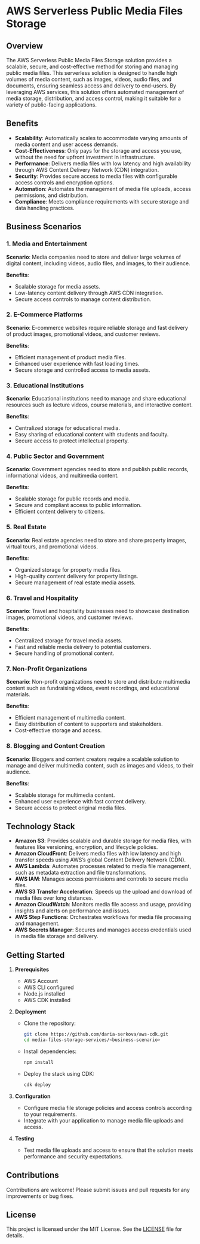 # AWS Serverless Public Media Files Storage

## Overview

The AWS Serverless Public Media Files Storage solution provides a scalable, secure, and cost-effective method for storing and managing public media files. This serverless solution is designed to handle high volumes of media content, such as images, videos, audio files, and documents, ensuring seamless access and delivery to end-users. By leveraging AWS services, this solution offers automated management of media storage, distribution, and access control, making it suitable for a variety of public-facing applications.

## Benefits

- **Scalability**: Automatically scales to accommodate varying amounts of media content and user access demands.
- **Cost-Effectiveness**: Only pays for the storage and access you use, without the need for upfront investment in infrastructure.
- **Performance**: Delivers media files with low latency and high availability through AWS Content Delivery Network (CDN) integration.
- **Security**: Provides secure access to media files with configurable access controls and encryption options.
- **Automation**: Automates the management of media file uploads, access permissions, and distribution.
- **Compliance**: Meets compliance requirements with secure storage and data handling practices.

## Business Scenarios

### 1. **Media and Entertainment**
**Scenario**: Media companies need to store and deliver large volumes of digital content, including videos, audio files, and images, to their audience.

**Benefits**:
- Scalable storage for media assets.
- Low-latency content delivery through AWS CDN integration.
- Secure access controls to manage content distribution.

### 2. **E-Commerce Platforms**
**Scenario**: E-commerce websites require reliable storage and fast delivery of product images, promotional videos, and customer reviews.

**Benefits**:
- Efficient management of product media files.
- Enhanced user experience with fast loading times.
- Secure storage and controlled access to media assets.

### 3. **Educational Institutions**
**Scenario**: Educational institutions need to manage and share educational resources such as lecture videos, course materials, and interactive content.

**Benefits**:
- Centralized storage for educational media.
- Easy sharing of educational content with students and faculty.
- Secure access to protect intellectual property.

### 4. **Public Sector and Government**
**Scenario**: Government agencies need to store and publish public records, informational videos, and multimedia content.

**Benefits**:
- Scalable storage for public records and media.
- Secure and compliant access to public information.
- Efficient content delivery to citizens.

### 5. **Real Estate**
**Scenario**: Real estate agencies need to store and share property images, virtual tours, and promotional videos.

**Benefits**:
- Organized storage for property media files.
- High-quality content delivery for property listings.
- Secure management of real estate media assets.

### 6. **Travel and Hospitality**
**Scenario**: Travel and hospitality businesses need to showcase destination images, promotional videos, and customer reviews.

**Benefits**:
- Centralized storage for travel media assets.
- Fast and reliable media delivery to potential customers.
- Secure handling of promotional content.

### 7. **Non-Profit Organizations**
**Scenario**: Non-profit organizations need to store and distribute multimedia content such as fundraising videos, event recordings, and educational materials.

**Benefits**:
- Efficient management of multimedia content.
- Easy distribution of content to supporters and stakeholders.
- Cost-effective storage and access.

### 8. **Blogging and Content Creation**
**Scenario**: Bloggers and content creators require a scalable solution to manage and deliver multimedia content, such as images and videos, to their audience.

**Benefits**:
- Scalable storage for multimedia content.
- Enhanced user experience with fast content delivery.
- Secure access to protect original media files.

## Technology Stack

- **Amazon S3**: Provides scalable and durable storage for media files, with features like versioning, encryption, and lifecycle policies.
- **Amazon CloudFront**: Delivers media files with low latency and high transfer speeds using AWS’s global Content Delivery Network (CDN).
- **AWS Lambda**: Automates processes related to media file management, such as metadata extraction and file transformations.
- **AWS IAM**: Manages access permissions and controls to secure media files.
- **AWS S3 Transfer Acceleration**: Speeds up the upload and download of media files over long distances.
- **Amazon CloudWatch**: Monitors media file access and usage, providing insights and alerts on performance and issues.
- **AWS Step Functions**: Orchestrates workflows for media file processing and management.
- **AWS Secrets Manager**: Secures and manages access credentials used in media file storage and delivery.

## Getting Started

1. **Prerequisites**
   - AWS Account
   - AWS CLI configured
   - Node.js installed
   - AWS CDK installed

2. **Deployment**
   - Clone the repository:
     ```sh
     git clone https://github.com/daria-serkova/aws-cdk.git
     cd media-files-storage-services/<business-scenario>
     ```
   - Install dependencies:
     ```sh
     npm install
     ```
   - Deploy the stack using CDK:
     ```sh
     cdk deploy
     ```

3. **Configuration**
   - Configure media file storage policies and access controls according to your requirements.
   - Integrate with your application to manage media file uploads and access.

4. **Testing**
   - Test media file uploads and access to ensure that the solution meets performance and security expectations.

## Contributions

Contributions are welcome! Please submit issues and pull requests for any improvements or bug fixes.

## License

This project is licensed under the MIT License. See the [LICENSE](LICENSE) file for details.
